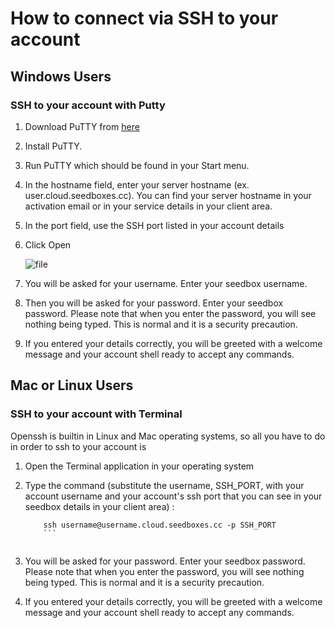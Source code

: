 # How to connect via SSH to your account

## Windows Users
### SSH to your account with Putty
1. Download PuTTY from [here](http://the.earth.li/~sgtatham/putty/latest/x86/putty.exe)
1. Install PuTTY.
1. Run PuTTY which should be found in your Start menu.
1. In the hostname field, enter your server hostname (ex. user.cloud.seedboxes.cc). You can find your server hostname in your activation email or in your service details in your client area.
1. In the port field, use the SSH port listed in your account details
1. Click Open

    ![file](https://rapiddot-support-community-uploads.s3.amazonaws.com/uploads/image-1491671331505.png)

1. You will be asked for your username. Enter your seedbox username.
1. Then you will be asked for your password. Enter your seedbox password. Please note that when you enter the password, you will see nothing being typed. This is normal and it is a security precaution.
1. If you entered your details correctly, you will be greeted with a welcome message and your account shell ready to accept any commands.

## Mac or Linux Users
### SSH to your account with Terminal
Openssh is builtin in Linux and Mac operating systems, so all you have to do in order to ssh to your account is

1. Open the Terminal application in your operating system
1. Type the command (substitute the username, SSH_PORT, with your account username and your account's ssh port that you can see in your seedbox details in your client area) : 

    ```
		ssh username@username.cloud.seedboxes.cc -p SSH_PORT
		```


1. You will be asked for your password. Enter your seedbox password. Please note that when you enter the password, you will see nothing being typed. This is normal and it is a security precaution.
1. If you entered your details correctly, you will be greeted with a welcome message and your account shell ready to accept any commands.